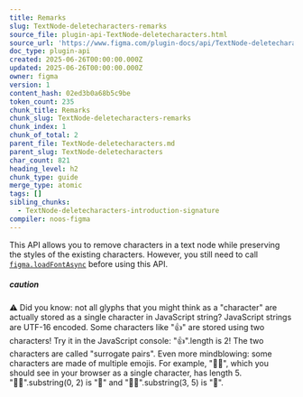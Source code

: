 ```yaml
---
title: Remarks
slug: TextNode-deletecharacters-remarks
source_file: plugin-api-TextNode-deletecharacters.html
source_url: 'https://www.figma.com/plugin-docs/api/TextNode-deletecharacters/'
doc_type: plugin-api
created: 2025-06-26T00:00:00.000Z
updated: 2025-06-26T00:00:00.000Z
owner: figma
version: 1
content_hash: 02ed3b0a68b5c9be
token_count: 235
chunk_title: Remarks
chunk_slug: TextNode-deletecharacters-remarks
chunk_index: 1
chunk_of_total: 2
parent_file: TextNode-deletecharacters.md
parent_slug: TextNode-deletecharacters
char_count: 821
heading_level: h2
chunk_type: guide
merge_type: atomic
tags: []
sibling_chunks:
  - TextNode-deletecharacters-introduction-signature
compiler: noos-figma
---
```


This API allows you to remove characters in a text node while preserving the styles of the existing characters. However, you still need to call [`figma.loadFontAsync`](/plugin-docs/api/properties/figma-loadfontasync/) before using this API.

##### caution

⚠ Did you know: not all glyphs that you might think as a "character" are actually stored as a single character in JavaScript string? JavaScript strings are UTF-16 encoded. Some characters like "👍" are stored using two characters! Try it in the JavaScript console: "👍".length is 2! The two characters are called "surrogate pairs". Even more mindblowing: some characters are made of multiple emojis. For example, "👨‍👧", which you should see in your browser as a single character, has length 5. "👨‍👧".substring(0, 2) is "👨" and "👨‍👧".substring(3, 5) is "👧".
